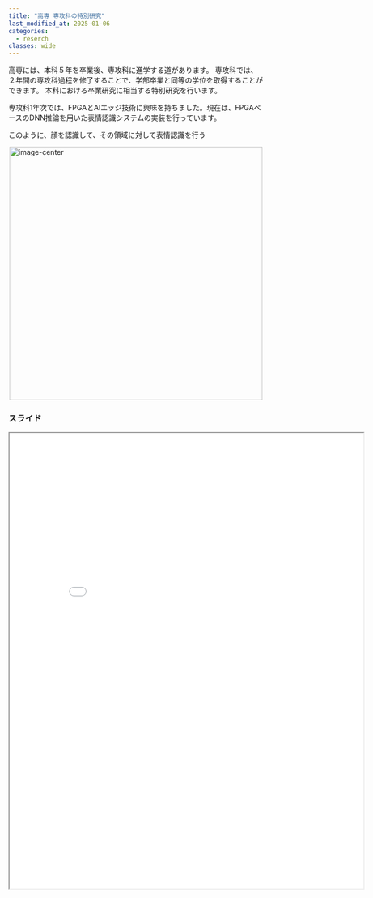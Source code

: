 ```yaml
---
title: "高専 専攻科の特別研究"
last_modified_at: 2025-01-06
categories:
  - reserch
classes: wide
---
```



高専には、本科５年を卒業後、専攻科に進学する道があります。
専攻科では、２年間の専攻科過程を修了することで、学部卒業と同等の学位を取得することができます。
本科における卒業研究に相当する特別研究を行います。

専攻科1年次では、FPGAとAIエッジ技術に興味を持ちました。現在は、FPGAベースのDNN推論を用いた表情認識システムの実装を行っています。

このように、顔を認識して、その領域に対して表情認識を行う

<img src="{{ site.url }}{{ site.baseurl }}/assets/images/fpga_system_fig.png" alt="image-center" style="display: block; margin: 0 auto; width: 500px;">

### スライド
<iframe src="{{ site.url }}{{ site.baseurl }}/assets/pdfs/CANDARW_GCA'24.pdf" width="700" height="900"></iframe>


